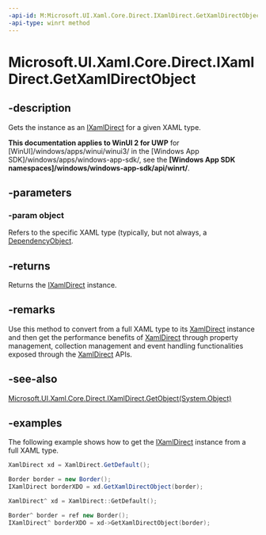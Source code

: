 ```yaml
---
-api-id: M:Microsoft.UI.Xaml.Core.Direct.IXamlDirect.GetXamlDirectObject(System.Object)
-api-type: winrt method
---
```


<!-- Method syntax.
public XamlDirectObject IXamlDirect.GetXamlDirectObject(Object object)
-->

# Microsoft.UI.Xaml.Core.Direct.IXamlDirect.GetXamlDirectObject

## -description

Gets the instance as an [IXamlDirect](ixamldirect.md) for a given XAML type. 

**This documentation applies to WinUI 2 for UWP** for [WinUI]/windows/apps/winui/winui3/ in the [Windows App SDK]/windows/apps/windows-app-sdk/, see the **[Windows App SDK namespaces]/windows/windows-app-sdk/api/winrt/**.

## -parameters

### -param object

Refers to the specific XAML type (typically, but not always, a [DependencyObject](/uwp/api/windows.ui.xaml.dependencyobject).

## -returns

Returns the [IXamlDirect](ixamldirect.md) instance.

## -remarks

Use this method to convert from a full XAML type to its [XamlDirect](xamldirect.md) instance and then get the performance benefits of [XamlDirect](xamldirect.md) through property management, collection management and event handling functionalities exposed through the [XamlDirect](xamldirect.md) APIs.

## -see-also

[Microsoft.UI.Xaml.Core.Direct.IXamlDirect.GetObject(System.Object)](ixamldirect_getobject_961148834.md)

## -examples

The following example shows how to get the [IXamlDirect](ixamldirect.md) instance from a full XAML type.

```C#
XamlDirect xd = XamlDirect.GetDefault();

Border border = new Border();
IXamlDirect borderXDO = xd.GetXamlDirectObject(border);
```

```CPP
XamlDirect^ xd = XamlDirect::GetDefault();

Border^ border = ref new Border();
IXamlDirect^ borderXDO = xd->GetXamlDirectObject(border);
```
